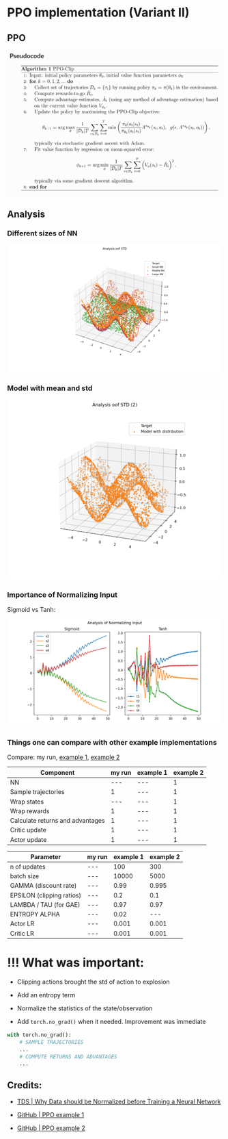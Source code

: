 # PPO implementation (Variant II)

## PPO

![ddpg](static/ppo_pseudocode.png)


## Analysis 

### Different sizes of NN

![](static/Figure_1.png)

### Model with mean and std

![](static/Figure_2.png)

### Importance of Normalizing Input

Sigmoid vs Tanh:

![](static/research_norm_input.png)

### Things one can compare with other example implementations

Compare: my run, [example 1](https://github.com/zzzxxxttt/pytorch_simple_RL/blob/master/ppo_mtcar.py), [example 2](https://github.com/Abhipanda4/PPO-PyTorch)

Component | my run | example 1 | example 2
--- | --- | --- | ---
NN                               | --- | --- | 1 |
Sample trajectories              | 1 | --- | 1 |
Wrap states                      | --- | --- | 1 |
Wrap rewards                     | 1 | --- | 1 |
Calculate returns and advantages | 1 | --- | 1 |
Critic update                    | 1 | --- | 1 |
Actor update                     | 1 | --- | 1 |

Parameter | my run | example 1 | example 2
--- | --- | --- | ---
n of updates | --- | 100 | 300 |
batch size | --- | 10000 | 5000 |
GAMMA (discount rate) | --- | 0.99 | 0.995 |
EPSILON (clipping ratios) | --- | 0.2 | 0.1 |
LAMBDA / TAU (for GAE) | --- | 0.97 | 0.97 |
ENTROPY ALPHA | --- | 0.02 | --- |
Actor LR | --- | 0.001 | 0.001 |
Critic LR | --- | 0.001 | 0.001 |


# !!! What was important:
- Clipping actions brought the std of action to explosion

- Add an entropy term

- Normalize the statistics of the state/observation

- Add `torch.no_grad()` when it needed. Improvement was immediate
```python
with torch.no_grad():
    # SAMPLE TRAJECTORIES
    ...
    # COMPUTE RETURNS AND ADVANTAGES
    ...
```

## Credits:

- [TDS | Why Data should be Normalized before Training a Neural Network](https://towardsdatascience.com/why-data-should-be-normalized-before-training-a-neural-network-c626b7f66c7d#:~:text=Among%20the%20best%20practices%20for,and%20leads%20to%20faster%20convergence.)

- [GitHub | PPO example 1](https://github.com/zzzxxxttt/pytorch_simple_RL)
- [GitHub | PPO example 2](https://github.com/Abhipanda4/PPO-PyTorch)





